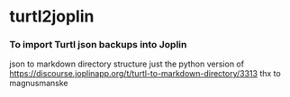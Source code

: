 # turtl2joplin


### To import Turtl json backups into Joplin
json to markdown directory structure
just the python version of https://discourse.joplinapp.org/t/turtl-to-markdown-directory/3313 thx to magnusmanske

